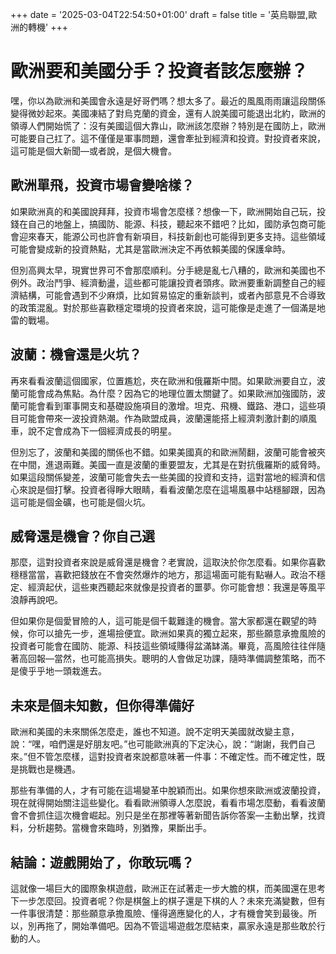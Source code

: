 +++
date = '2025-03-04T22:54:50+01:00'
draft = false
title = '英烏聯盟,歐洲的轉機'
+++

# 歐洲要和美國分手？投資者該怎麼辦？

嘿，你以為歐洲和美國會永遠是好哥們嗎？想太多了。最近的風風雨雨讓這段關係變得微妙起來。美國凍結了對烏克蘭的資金，還有人說美國可能退出北約，歐洲的領導人們開始慌了：沒有美國這個大靠山，歐洲該怎麼辦？特別是在國防上，歐洲可能要自己扛了。這不僅僅是軍事問題，還會牽扯到經濟和投資。對投資者來說，這可能是個大新聞—或者說，是個大機會。

## 歐洲單飛，投資市場會變啥樣？

如果歐洲真的和美國說拜拜，投資市場會怎麼樣？想像一下，歐洲開始自己玩，投錢在自己的地盤上，搞國防、能源、科技，聽起來不錯吧？比如，國防承包商可能會迎來春天，能源公司也許會有新項目，科技新創也可能得到更多支持。這些領域可能會變成新的投資熱點，尤其是當歐洲決定不再依賴美國的保護傘時。

但別高興太早，現實世界可不會那麼順利。分手總是亂七八糟的，歐洲和美國也不例外。政治鬥爭、經濟動盪，這些都可能讓投資者頭疼。歐洲要重新調整自己的經濟結構，可能會遇到不少麻煩，比如貿易協定的重新談判，或者內部意見不合導致的政策混亂。對於那些喜歡穩定環境的投資者來說，這可能像是走進了一個滿是地雷的戰場。

## 波蘭：機會還是火坑？

再來看看波蘭這個國家，位置尷尬，夾在歐洲和俄羅斯中間。如果歐洲要自立，波蘭可能會成為焦點。為什麼？因為它的地理位置太關鍵了。如果歐洲加強國防，波蘭可能會看到軍事開支和基礎設施項目的激增。坦克、飛機、鐵路、港口，這些項目可能會帶來一波投資熱潮。作為歐盟成員，波蘭還能搭上經濟刺激計劃的順風車，說不定會成為下一個經濟成長的明星。

但別忘了，波蘭和美國的關係也不錯。如果美國真的和歐洲鬧翻，波蘭可能會被夾在中間，進退兩難。美國一直是波蘭的重要盟友，尤其是在對抗俄羅斯的威脅時。如果這段關係變差，波蘭可能會失去一些美國的投資和支持，這對當地的經濟和信心來說是個打擊。投資者得睜大眼睛，看看波蘭怎麼在這場風暴中站穩腳跟，因為這可能是個金礦，也可能是個火坑。

## 威脅還是機會？你自己選

那麼，這對投資者來說是威脅還是機會？老實說，這取決於你怎麼看。如果你喜歡穩穩當當，喜歡把錢放在不會突然爆炸的地方，那這場面可能有點嚇人。政治不穩定、經濟起伏，這些東西聽起來就像是投資者的噩夢。你可能會想：我還是等風平浪靜再說吧。

但如果你是個愛冒險的人，這可能是個千載難逢的機會。當大家都還在觀望的時候，你可以搶先一步，進場撿便宜。歐洲如果真的獨立起來，那些願意承擔風險的投資者可能會在國防、能源、科技這些領域賺得盆滿缽滿。畢竟，高風險往往伴隨著高回報—當然，也可能高損失。聰明的人會做足功課，隨時準備調整策略，而不是傻乎乎地一頭栽進去。

## 未來是個未知數，但你得準備好

歐洲和美國的未來關係怎麼走，誰也不知道。說不定明天美國就改變主意，說：“嘿，咱們還是好朋友吧。”也可能歐洲真的下定決心，說：“謝謝，我們自己來。”但不管怎麼樣，這對投資者來說都意味著一件事：不確定性。而不確定性，既是挑戰也是機遇。

那些有準備的人，才有可能在這場變革中脫穎而出。如果你想來歐洲或波蘭投資，現在就得開始關注這些變化。看看歐洲領導人怎麼說，看看市場怎麼動，看看波蘭會不會抓住這次機會崛起。別只是坐在那裡等著新聞告訴你答案—主動出擊，找資料，分析趨勢。當機會來臨時，別猶豫，果斷出手。

## 結論：遊戲開始了，你敢玩嗎？

這就像一場巨大的國際象棋遊戲，歐洲正在試著走一步大膽的棋，而美國還在思考下一步怎麼回。投資者呢？你是棋盤上的棋子還是下棋的人？未來充滿變數，但有一件事很清楚：那些願意承擔風險、懂得適應變化的人，才有機會笑到最後。所以，別再拖了，開始準備吧。因為不管這場遊戲怎麼結束，贏家永遠是那些敢於行動的人。
